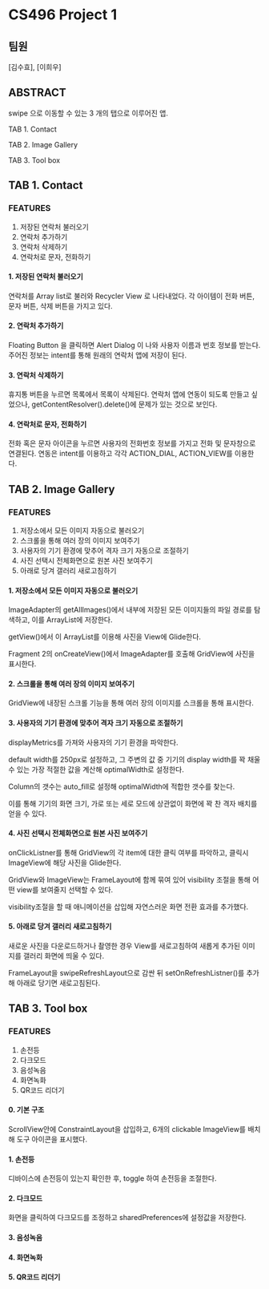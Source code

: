 # CS496 Project 1

## 팀원
[김수효], [이희우]

## ABSTRACT
swipe 으로 이동할 수 있는 3 개의 탭으로 이루어진 앱.

TAB 1. Contact

TAB 2. Image Gallery

TAB 3. Tool box

## TAB 1. Contact

### FEATURES
1. 저장된 연락처 불러오기
2. 연락처 추가하기
3. 연락처 삭제하기
4. 연락처로 문자, 전화하기 

#### 1. 저장된 연락처 불러오기
연락처를 Array list로 불러와 Recycler View 로 나타내었다. 각 아이템이 전화 버튼, 문자 버튼, 삭제 버튼을 가지고 있다. 
#### 2. 연락처 추가하기
Floating Button 을 클릭하면 Alert Dialog 이 나와 사용자 이름과 번호 정보를 받는다. 주어진 정보는 intent를 통해 원래의 연락처 앱에 저장이 된다. 
#### 3. 연락처 삭제하기
휴지통 버튼을 누르면 목록에서 목록이 삭제된다. 연락처 앱에 연동이 되도록 만들고 싶었으나, getContentResolver().delete()에 문제가 있는 것으로 보인다. 
#### 4. 연락처로 문자, 전화하기 
전화 혹은 문자 아이콘을 누르면 사용자의 전화번호 정보를 가지고 전화 및 문자창으로 연결된다. 연동은 intent를 이용하고 각각 ACTION_DIAL, ACTION_VIEW를 이용한다. 
## TAB 2. Image Gallery

### FEATURES
1. 저장소에서 모든 이미지 자동으로 불러오기
2. 스크롤을 통해 여러 장의 이미지 보여주기
3. 사용자의 기기 환경에 맞추어 격자 크기 자동으로 조절하기
4. 사진 선택시 전체화면으로 원본 사진 보여주기
5. 아래로 당겨 갤러리 새로고침하기

#### 1. 저장소에서 모든 이미지 자동으로 불러오기
ImageAdapter의 getAllImages()에서 내부에 저장된 모든 이미지들의 파일 경로를 탐색하고, 이를 ArrayList에 저장한다.

getView()에서 이 ArrayList를 이용해 사진을 View에 Glide한다.

Fragment 2의 onCreateView()에서 ImageAdapter를 호출해 GridView에 사진을 표시한다.

#### 2. 스크롤을 통해 여러 장의 이미지 보여주기
GridView에 내장된 스크롤 기능을 통해 여러 장의 이미지를 스크롤을 통해 표시한다.

#### 3. 사용자의 기기 환경에 맞추어 격자 크기 자동으로 조절하기
displayMetrics를 가져와 사용자의 기기 환경을 파악한다.

default width를 250px로 설정하고, 그 주변의 값 중 기기의 display width를 꽉 채울 수 있는 가장 적절한 값을 계산해 optimalWidth로 설정한다.

Column의 갯수는 auto_fill로 설정해 optimalWidth에 적합한 갯수를 찾는다.

이를 통해 기기의 화면 크기, 가로 또는 세로 모드에 상관없이 화면에 꽉 찬 격자 배치를 얻을 수 있다.

#### 4. 사진 선택시 전체화면으로 원본 사진 보여주기
onClickListner를 통해 GridView의 각 item에 대한 클릭 여부를 파악하고, 클릭시 ImageView에 해당 사진을 Glide한다.

GridView와 ImageView는 FrameLayout에 함께 묶여 있어 visibility 조절을 통해 어떤 view를 보여줄지 선택할 수 있다.

visibility조절을 할 때 애니메이션을 삽입해 자연스러운 화면 전환 효과를 추가했다.

#### 5. 아래로 당겨 갤러리 새로고침하기
새로운 사진을 다운로드하거나 촬영한 경우 View를 새로고침하여 새롭게 추가된 이미지를 갤러리 화면에 띄울 수 있다.

FrameLayout을 swipeRefreshLayout으로 감싼 뒤 setOnRefreshListner()를 추가해 아래로 당기면 새로고침된다.

## TAB 3. Tool box

### FEATURES
1. 손전등 
2. 다크모드
3. 음성녹음
4. 화면녹화
5. QR코드 리더기 

#### 0. 기본 구조
ScrollView안에 ConstraintLayout을 삽입하고, 6개의 clickable ImageView를 배치해 도구 아이콘을 표시했다.

#### 1. 손전등 
디바이스에 손전등이 있는지 확인한 후, toggle 하여 손전등을 조절한다. 

#### 2. 다크모드
화면을 클릭하여 다크모드를 조정하고 
sharedPreferences에 설정값을 저장한다. 

#### 3. 음성녹음

#### 4. 화면녹화

#### 5. QR코드 리더기 
